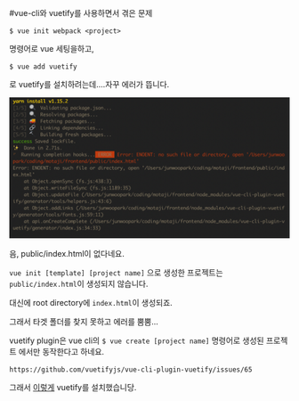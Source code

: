 #vue-cli와 vuetify를 사용하면서 겪은 문제



```
$ vue init webpack <project>
```

명령어로 vue 세팅을하고, 

```
$ vue add vuetify
```

로 vuetify를 설치하려는데….자꾸 에러가 뜹니다.

![pic1](../pic/vue-cli&vuetify1.png)



음, public/index.html이 없다네요.

`vue init [template] [project name]` 으로 생성한 프로젝트는 `public/index.html`이 생성되지 않습니다.

대신에 root directory에 `index.html`이 생성되죠.

그래서 타겟 폴더를 찾지 못하고 에러를 뿜뿜...

vuetify plugin은 vue cli의 `$ vue create [project name]` 명령어로 생성된 프로젝트 에서만 동작한다고 하네요.

```
https://github.com/vuetifyjs/vue-cli-plugin-vuetify/issues/65
```



그래서 [이렇게](https://vuetifyjs.com/en/getting-started/quick-start#existing-applications) vuetify를 설치했습니당.